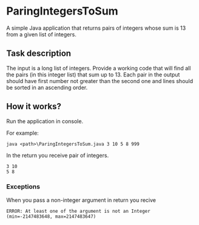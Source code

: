 # ParingIntegersToSum

A simple Java application that returns pairs of integers whose sum is 13 from a given list of integers.
## Task description

The input is a long list of integers. Provide a working code that will find all the pairs (in this integer list) that sum up to 13. Each pair in the output should have first number not greater than the second one and lines should be sorted in an ascending order.

## How it works?

Run the application in console.

For example:
```
java <path>\ParingIntegersToSum.java 3 10 5 8 999
```

In the return you receive pair of integers.
```
3 10
5 8
```
### Exceptions
When you pass a non-integer argument in return you recive
```
ERROR: At least one of the argument is not an Integer (min=-2147483648, max=2147483647)
```
